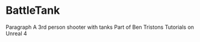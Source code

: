 # BattleTank

Paragraph
A 3rd person shooter with tanks
Part of Ben Tristons Tutorials on Unreal 4



